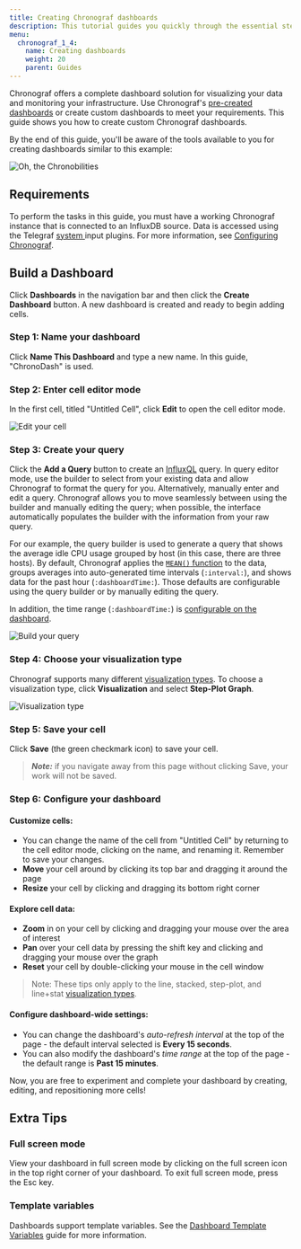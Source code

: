 ```yaml
---
title: Creating Chronograf dashboards
description: This tutorial guides you quickly through the essential steps required to create custom Chronograf dashboards for use with InfluxDB and the InfluxData Platform.
menu:
  chronograf_1_4:
    name: Creating dashboards
    weight: 20
    parent: Guides
---
```


Chronograf offers a complete dashboard solution for visualizing your data and monitoring your infrastructure.
Use Chronograf's [pre-created dashboards](/chronograf/latest/guides/using-precreated-dashboards) or create custom dashboards to meet your requirements.
This guide shows you how to create custom Chronograf dashboards.

By the end of this guide, you'll be aware of the tools available to you for creating dashboards similar to this example:

![Oh, the Chronobilities](/img/chronograf/v1.4/g-dashboard-possibilities.png)

## Requirements

To perform the tasks in this guide, you must have a working Chronograf instance that is connected to an InfluxDB source.
Data is accessed using the Telegraf [system ](https://github.com/influxdata/telegraf/tree/master/plugins/inputs/system) input plugins.
For more information, see [Configuring Chronograf](/chronograf/latest/administration/configuration).

## Build a Dashboard

Click **Dashboards** in the navigation bar and then click the **Create Dashboard** button.
A new dashboard is created and ready to begin adding cells.

### Step 1: Name your dashboard

Click **Name This Dashboard** and type a new name. In this guide, "ChronoDash" is used.

### Step 2: Enter cell editor mode

In the first cell, titled "Untitled Cell", click **Edit**
to open the cell editor mode.

![Edit your cell](/img/chronograf/g-dashboard-cell-edit.png)

### Step 3: Create your query

Click the **Add a Query** button to create an [InfluxQL](/influxdb/latest/query_language/) query.
In query editor mode, use the builder to select from your existing data and allow Chronograf to format the query for you.
Alternatively, manually enter and edit a query.
Chronograf allows you to move seamlessly between using the builder and manually editing the query; when possible, the interface automatically populates the builder with the information from your raw query.

For our example, the query builder is used to generate a query that shows the average idle CPU usage grouped by host (in this case, there are three hosts).
By default, Chronograf applies the [`MEAN()` function](/influxdb/latest/query_language/functions/#mean) to the data, groups averages into auto-generated time intervals (`:interval:`), and shows data for the past hour (`:dashboardTime:`).
Those defaults are configurable using the query builder or by manually editing the query.

In addition, the time range (`:dashboardTime:`) is [configurable on the dashboard](#step-6-configure-your-dashboard).

![Build your query](/img/chronograf/latest/g-dashboard-cell-query-builder.png)

### Step 4: Choose your visualization type

Chronograf supports many different [visualization types](/chronograf/latest/guides/visualization-types/). To choose a visualization type, click **Visualization** and select **Step-Plot Graph**.

![Visualization type](/img/chronograf/latest/g-dashboard-visualization.png)

### Step 5: Save your cell
Click **Save** (the green checkmark icon) to save your cell.

> ***Note:*** if you navigate away from this page without clicking Save, your work will not be saved.

### Step 6: Configure your dashboard

#### Customize cells:
* You can change the name of the cell from "Untitled Cell" by returning to the cell editor mode, clicking on the name, and renaming it. Remember to save your changes.
* **Move** your cell around by clicking its top bar and dragging it around the page
* **Resize** your cell by clicking and dragging its bottom right corner

#### Explore cell data:
* **Zoom** in on your cell by clicking and dragging your mouse over the area of interest
* **Pan** over your cell data by pressing the shift key and clicking and dragging your mouse over the graph
* **Reset** your cell by double-clicking your mouse in the cell window

> Note:
These tips only apply to the line, stacked, step-plot, and line+stat [visualization types](/chronograf/latest/troubleshooting/frequently-asked-questions/#what-visualization-types-does-chronograf-support).

#### Configure dashboard-wide settings:
* You can change the dashboard's *auto-refresh interval* at the top of the page - the default interval selected is **Every 15 seconds**.
* You can also modify the dashboard's *time range* at the top of the page - the default range is **Past 15 minutes**.

Now, you are free to experiment and complete your dashboard by creating, editing, and repositioning more cells!

## Extra Tips

### Full screen mode
View your dashboard in full screen mode by clicking on the full screen icon in the top right corner of your dashboard.
To exit full screen mode, press the Esc key.

### Template variables
Dashboards support template variables.
See the [Dashboard Template Variables](/chronograf/latest/guides/dashboard-template-variables/) guide for more information.
